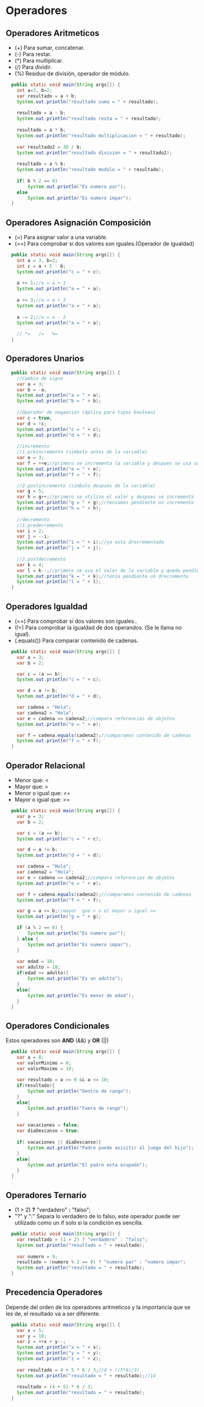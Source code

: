 # Operadores 

## Operadores Aritmeticos
 - (+) Para sumar, concatenar.  
 - (-) Para restar.
 - (*) Para multiplicar.
 - (/) Para dividir.
 - (%) Residuo de división, operador de módulo.
```java
  public static void main(String args[]) {
    int a=3, b=2;
    var resultado = a + b;
    System.out.println("resultado suma = " + resultado);
    
    resultado = a - b;
    System.out.println("resultado resta = " + resultado);
    
    resultado = a * b;
    System.out.println("resultado multiplicacion = " + resultado);
    
    var resultado2 = 3D / b;
    System.out.println("resultado division = " + resultado2);
    
    resultado = a % b;
    System.out.println("resultado modulo = " + resultado);
    
    if( b % 2 == 0)
        System.out.println("Es numero par");
    else
        System.out.println("Es numero impar");
  }
```
## Operadores Asignación Composición
 - (=) Para asignar valor a una variable.  
 - (==) Para comprobar si dos valores son iguales.(Operador de igualdad)
```java
  public static void main(String args[]) {
    int a = 3, b=2;
    int c = a + 5 - b; 
    System.out.println("c = " + c);
    
    a += 1;//a = a + 1
    System.out.println("a = " + a);
    
    a += 3;//a = a + 3
    System.out.println("a = " + a);
    
    a -= 2;//a = a - 2
    System.out.println("a = " + a);
    
    // *=   /=   %=
  }
```
## Operadores Unarios
```java
  public static void main(String args[]) {
    //Cambio de signo
    var a = 3;
    var b = -a;
    System.out.println("a = " + a);
    System.out.println("b = " + b);
    
    //Operador de negaación (Aplica para tipos boolean)
    var c = true;
    var d = !c;
    System.out.println("c = " + c);
    System.out.println("d = " + d);
    
    //incremento
    //1.preincremento (simbolo antes de la variable)
    var e = 3;
    var f = ++e;//primero se incrementa la variable y despues se usa su valor
    System.out.println("e = " + e);
    System.out.println("f = " + f);

    //2.postincremento (simbolo despues de la variable)
    var g = 5;
    var h = g++;//primero se utiliza el valor y despues se incrementa
    System.out.println("g = " + g);//teniamos pendiente un incremento
    System.out.println("h = " + h);
    
    //decremento
    //1.predecremento
    var i = 2;
    var j = --i;
    System.out.println("i = " + i);//ya esta drecrementada
    System.out.println("j = " + j);
    
    //2.postdecremento
    var k = 4;
    var l = k--;//primero se usa el valor de la variable y queda pendiente decremento
    System.out.println("k = " + k);//tenia pendiente un drecremento
    System.out.println("l = " + l);
  }
```
## Operadores Igualdad
 - (==) Para comprobar si dos valores son iguales..  
 - (!=) Para comprobar la igualdad de dos operandos. (Se le llama no igual).
 - (.equals()) Para comparar contenido de cadenas.
```java
  public static void main(String args[]) {
    var a = 3;
    var b = 2;

    var c = (a == b);
    System.out.println("c = " + c);

    var d = a != b;
    System.out.println("d = " + d);

    var cadena = "Hola";
    var cadena2 = "Hola";
    var e = cadena == cadena2;//compara referencias de objetos
    System.out.println("e = " + e);

    var f = cadena.equals(cadena2);//comparamos contenido de cadenas
    System.out.println("f = " + f);
  }
```
## Operador Relacional
  - Menor que: <
  - Mayor que: >
  - Menor o igual que: <=
  - Mayor o igual que: >=
```java
  public static void main(String args[]) {
    var a = 3;
    var b = 2;

    var c = (a == b);
    System.out.println("c = " + c);

    var d = a != b;
    System.out.println("d = " + d);

    var cadena = "Hola";
    var cadena2 = "Hola";
    var e = cadena == cadena2;//compara referencias de objetos
    System.out.println("e = " + e);

    var f = cadena.equals(cadena2);//comparamos contenido de cadenas
    System.out.println("f = " + f);

    var g = a >= b;//mayor  que > o el mayor o igual >=
    System.out.println("g = " + g);

    if (a % 2 == 0) {
        System.out.println("Es numero par");
    } else {
        System.out.println("Es numero impar");
    }
    
    var edad = 10;
    var adulto = 18;
    if(edad >= adulto){
        System.out.println("Es un adulto");
    }
    else{
        System.out.println("Es menor de edad");
    }
  }
```
## Operadores Condicionales
Estos operadores son **AND** (&&) y **OR** (||)
```java
  public static void main(String args[]) {
    var a = 8;
    var valorMinimo = 0;
    var valorMaximo = 10;
    
    var resultado = a >= 0 && a <= 10;
    if(resultado){
        System.out.println("Dentro de rango");
    }
    else{
        System.out.println("Fuera de rango");
    }
    
    var vacaciones = false;
    var diaDescanso = true;
    
    if( vacaciones || diaDescanso){
        System.out.println("Padre puede asisitir al juego del hijo");
    }
    else{
        System.out.println("El padre esta ocupado");
    }      
  }
```
## Operadores Ternario
- (1 > 2) **?** "verdadero" **:** "falso"; 
- "?" y ":" Separa lo verdadero de lo falso, este operador puede ser utilizado como un if solo si la condición es sencilla.
```java
  public static void main(String args[]) {
    var resultado = (1 > 2) ? "verdadero" : "falso";        
    System.out.println("resultado = " + resultado);
    
    var numero = 9;
    resultado = (numero % 2 == 0) ? "numero par" : "numero impar";
    System.out.println("resultado = " + resultado);
  }
```
## Precedencia Operadores
Depende del orden de los operadores aritmeticos y la importancia que se les de, el resultado va a ser diferente.
```java
  public static void main(String args[]) {
    var x = 5;
    var y = 10;
    var z = ++x + y--;
    System.out.println("x = " + x);
    System.out.println("y = " + y);
    System.out.println("z = " + z);
    
    var resultado = 4 + 5 * 6 / 3;//4 + ((5*6)/3)
    System.out.println("resultado = " + resultado);//14
    
    resultado = (4 + 5) * 6 / 3;
    System.out.println("resultado = " + resultado);
  }
```
